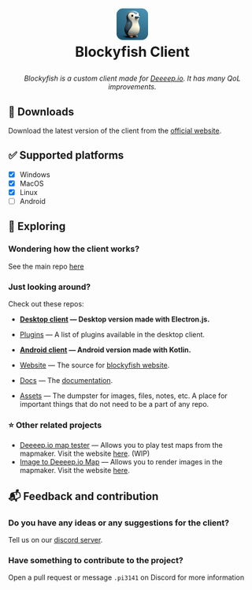 <h1>
    <p align="center">
        <img src="https://raw.githubusercontent.com/blockyfish-client/assets/main/blockyfishclientlogo.png" width="64" height="64" />
        <br />
        Blockyfish Client
        <br />
    </p>
</h1>
<p align="center">
    <i>Blockyfish is a custom client made for <a href="https://deeeep.io">Deeeep.io</a>. It has many QoL improvements.</i>
</p>

## 🚀 Downloads
Download the latest version of the client from the [official website](https://blockyfish.vercel.app).

## ✅ Supported platforms
- [x] Windows
- [x] MacOS
- [x] Linux
- [ ] Android

## 🔎 Exploring
### Wondering how the client works?
See the main repo [here](https://github.com/blockyfish-client/desktop-client)  

### Just looking around?
Check out these repos:
- **[Desktop client](https://github.com/blockyfish-client/desktop-client) — Desktop version made with Electron.js.**
- [Plugins](https://github.com/blockyfish-client/plugins) — A list of plugins available in the desktop client.

- **[Android client](https://github.com/blockyfish-client/android-client) — Android version made with Kotlin.**

- [Website](https://github.com/blockyfish-client/website) — The source for [blockyfish website](https://blockyfish.vercel.app).
- [Docs](https://github.com/blockyfish-client/docs) — The [documentation](https://blockyfish.vercel.app/docs).
- [Assets](https://github.com/blockyfish-client/assets) — The dumpster for images, files, notes, etc. A place for important things that do not need to be a part of any repo.

### ⭐ Other related projects
- [Deeeep.io map tester](https://github.com/blockyfish-client/deeeepio-map-tester) — Allows you to play test maps from the mapmaker. Visit the website [here](https://deeeepio-maptest.vercel.app). (WIP)
- [Image to Deeeep.io Map](https://github.com/blockyfish-client/mapmaker-image-paste) — Allows you to render images in the mapmaker. Visit the website [here](https://img2dpm.netlify.app).

## 📬 Feedback and contribution
### Do you have any ideas or any suggestions for the client?
Tell us on our [discord server](https://discord.gg/vQnrUVxAvT). 

### Have something to contribute to the project?
Open a pull request or message `.pi3141` on Discord for more information
